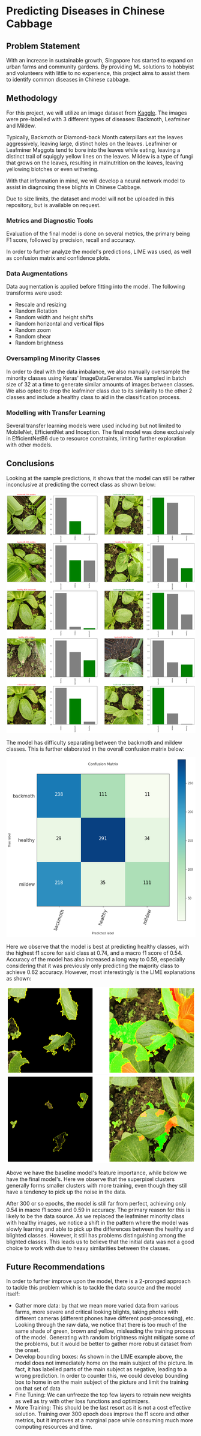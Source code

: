 # Predicting Diseases in Chinese Cabbage

## Problem Statement

With an increase in sustainable growth, Singapore has started to expand on urban farms and community gardens. By providing ML solutions to hobbyist and volunteers with little to no experience, this project aims to assist them to identify common diseases in Chinese cabbage.

## Methodology

For this project, we will utilize an image dataset from [Kaggle](https://www.kaggle.com/giane901/chinese-cabbage-disease-detection). The images were pre-labelled with 3 different types of diseases: Backmoth, Leafminer and Mildew.

Typically, Backmoth or Diamond-back Month caterpillars eat the leaves aggressively, leaving large, distinct holes on the leaves. Leafminer or Leafminer Maggots tend to bore into the leaves while eating, leaving a distinct trail of squiggly yellow lines on the leaves. Mildew is a type of fungi that grows on the leaves, resulting in malnutrition on the leaves, leaving yellowing blotches or even withering.

With that information in mind, we will develop a neural network model to assist in diagnosing these blights in Chinese Cabbage.

Due to size limits, the dataset and model will not be uploaded in this repository, but is available on request.

### Metrics and Diagnostic Tools

Evaluation of the final model is done on several metrics, the primary being F1 score, followed by precision, recall and accuracy.

In order to further analyze the model's predictions, LIME was used, as well as confusion matrix and confidence plots.

### Data Augmentations

Data augmentation is applied before fitting into the model. The following transforms were used:

- Rescale and resizing
- Random Rotation
- Random width and height shifts
- Random horizontal and vertical flips
- Random zoom
- Random shear
- Random brightness

### Oversampling Minority Classes

In order to deal with the data imbalance, we also manually oversample the minority classes using Keras' ImageDataGenerator. We sampled in batch size of 32 at a time to generate similar amounts of images between classes. We also opted to drop the leafminer class due to its similarity to the other 2 classes and include a healthy class to aid in the classification process.

### Modelling with Transfer Learning

Several transfer learning models were used including but not limited to MobileNet, EfficientNet and Inception. The final model was done exclusively in EfficientNetB6 due to resource constraints, limiting further exploration with other models.

## Conclusions

Looking at the sample predictions, it shows that the model can still be rather inconclusive at predicting the correct class as shown below:

<img src="./img/batch_predict.png">

The model has difficulty separating between the backmoth and mildew classes. This is further elaborated in the overall confusion matrix below:

<img src="./img/Confusion_Matrix.png">

Here we observe that the model is best at predicting healthy classes, with the highest f1 score for said class at 0.74, and a macro f1 score of 0.54.  Accuracy of the model has also increased a long way to 0.59, especially considering that it was previously only predicting the majority class to achieve 0.62 accuracy. However, most interestingly is the LIME explanations as shown:

<img src="./img/LIME_old.png">

<img src="./img/LIME.png">

Above we have the baseline model's feature importance, while below we have the final model's. Here we observe that the superpixel clusters generally forms smaller clusters with more training, even though they still have a tendency to pick up the noise in the data.

After 300 or so epochs, the model is still far from perfect, achieving only 0.54 in macro f1 score and 0.59 in accuracy. The primary reason for this is likely to be the data source. As we replaced the leafminer minority class with healthy images, we notice a shift in the pattern where the model was slowly learning and able to pick up the differences between the healthy and blighted classes. However, it still has problems distinguishing among the blighted classes. This leads us to believe that the initial data was not a good choice to work with due to heavy similarities between the classes.

## Future Recommendations

In order to further improve upon the model, there is a 2-pronged approach to tackle this problem which is to tackle the data source and the model itself:

- Gather more data: by that we mean more varied data from various farms, more severe and critical looking blights, taking photos with different cameras (different phones have different post-processing), etc. Looking through the raw data, we notice that there is too much of the same shade of green, brown and yellow, misleading the training process of the model. Generating with random brightness might mitigate some of the problems, but it would be better to gather more robust dataset from the onset.
- Develop bounding boxes: As shown in the LIME example above, the model does not immediately home on the main subject of the picture. In fact, it has labelled parts of the main subject as negative, leading to a wrong prediction. In order to counter this, we could develop bounding box to home in on the main subject of the picture and limit the training on that set of data
- Fine Tuning: We can unfreeze the top few layers to retrain new weights as well as try with other loss functions and optimizers.
- More Training: This should be the last resort as it is not a cost effective solution. Training over 300 epoch does improve the f1 score and other metrics, but it improves at a marginal pace while consuming much more computing resources and time.
